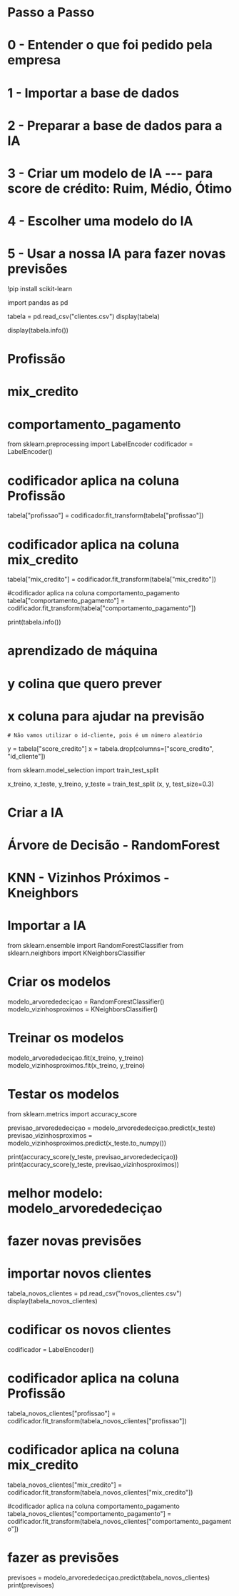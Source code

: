# Passo a Passo
# 0 - Entender o que foi pedido pela empresa
# 1 - Importar a base de dados
# 2 - Preparar a base de dados para a IA
# 3 - Criar um modelo de IA --- para score de crédito: Ruim, Médio, Ótimo
# 4 - Escolher uma modelo do IA
# 5 - Usar a nossa IA para fazer novas previsões 
!pip install scikit-learn

import pandas as pd 

tabela = pd.read_csv("clientes.csv")
display(tabela)

display(tabela.info())

# Profissão
# mix_credito
# comportamento_pagamento

from sklearn.preprocessing import LabelEncoder
codificador = LabelEncoder()

# codificador aplica na coluna Profissão
tabela["profissao"] = codificador.fit_transform(tabela["profissao"])

# codificador aplica na coluna mix_credito
tabela["mix_credito"] = codificador.fit_transform(tabela["mix_credito"])

#codificador aplica na coluna comportamento_pagamento
tabela["comportamento_pagamento"] = codificador.fit_transform(tabela["comportamento_pagamento"])

print(tabela.info())

# aprendizado de máquina 
# y colina que quero prever
# x coluna para ajudar na previsão 
    # Não vamos utilizar o id-cliente, pois é um número aleatório

y = tabela["score_credito"]
x = tabela.drop(columns=["score_credito", "id_cliente"])

from sklearn.model_selection import train_test_split

x_treino, x_teste, y_treino, y_teste = train_test_split (x, y, test_size=0.3)

# Criar a IA 
# Árvore de Decisão - RandomForest
# KNN - Vizinhos Próximos - Kneighbors

# Importar a IA
from sklearn.ensemble import RandomForestClassifier
from sklearn.neighbors import KNeighborsClassifier

# Criar os modelos
modelo_arvorededeciçao = RandomForestClassifier()
modelo_vizinhosproximos = KNeighborsClassifier()

# Treinar os modelos
modelo_arvorededeciçao.fit(x_treino, y_treino)
modelo_vizinhosproximos.fit(x_treino, y_treino)

# Testar os modelos 

from sklearn.metrics import accuracy_score

previsao_arvorededeciçao = modelo_arvorededeciçao.predict(x_teste)
previsao_vizinhosproximos = modelo_vizinhosproximos.predict(x_teste.to_numpy())

print(accuracy_score(y_teste, previsao_arvorededeciçao))
print(accuracy_score(y_teste, previsao_vizinhosproximos))

# melhor modelo: modelo_arvorededeciçao
# fazer novas previsões
# importar novos clientes 
tabela_novos_clientes = pd.read_csv("novos_clientes.csv")
display(tabela_novos_clientes)

# codificar os novos clientes 
codificador = LabelEncoder()

# codificador aplica na coluna Profissão
tabela_novos_clientes["profissao"] = codificador.fit_transform(tabela_novos_clientes["profissao"])

# codificador aplica na coluna mix_credito
tabela_novos_clientes["mix_credito"] = codificador.fit_transform(tabela_novos_clientes["mix_credito"])

#codificador aplica na coluna comportamento_pagamento
tabela_novos_clientes["comportamento_pagamento"] = codificador.fit_transform(tabela_novos_clientes["comportamento_pagamento"])


# fazer as previsões 

previsoes = modelo_arvorededeciçao.predict(tabela_novos_clientes)
print(previsoes)

